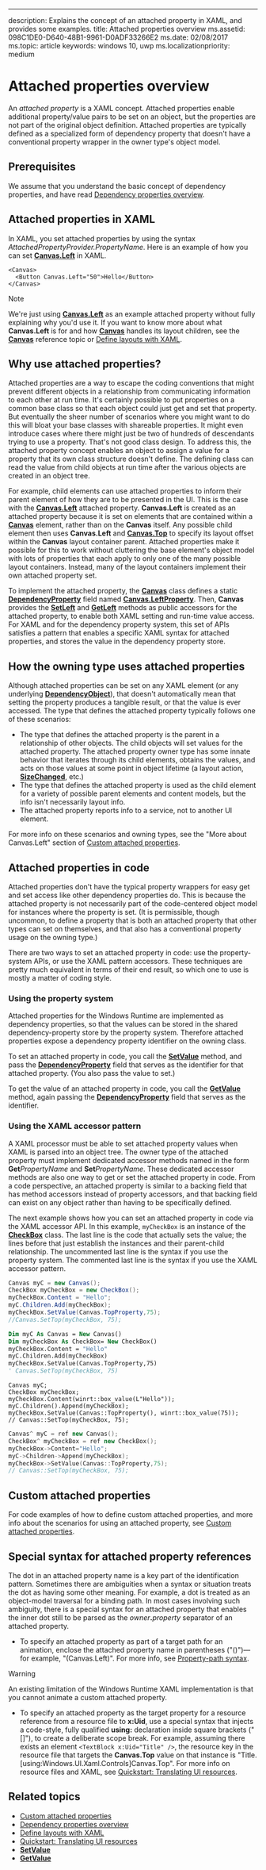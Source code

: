 ---
description: Explains the concept of an attached property in XAML, and provides some examples.
title: Attached properties overview
ms.assetid: 098C1DE0-D640-48B1-9961-D0ADF33266E2
ms.date: 02/08/2017
ms.topic: article
keywords: windows 10, uwp
ms.localizationpriority: medium
# Attached properties overview

An *attached property* is a XAML concept. Attached properties enable additional property/value pairs to be set on an object, but the properties are not part of the original object definition. Attached properties are typically defined as a specialized form of dependency property that doesn't have a conventional property wrapper in the owner type's object model.

## Prerequisites

We assume that you understand the basic concept of dependency properties, and have read [Dependency properties overview](dependency-properties-overview.md).

## Attached properties in XAML

In XAML, you set attached properties by using the syntax _AttachedPropertyProvider.PropertyName_. Here is an example of how you can set [**Canvas.Left**](/dotnet/api/system.windows.controls.canvas.left) in XAML.

```xaml
<Canvas>
  <Button Canvas.Left="50">Hello</Button>
</Canvas>
```

> [!NOTE]
> We're just using [**Canvas.Left**](/dotnet/api/system.windows.controls.canvas.left) as an example attached property without fully explaining why you'd use it. If you want to know more about what **Canvas.Left** is for and how [**Canvas**](/uwp/api/Windows.UI.Xaml.Controls.Canvas) handles its layout children, see the [**Canvas**](/uwp/api/Windows.UI.Xaml.Controls.Canvas) reference topic or [Define layouts with XAML](../design/layout/layouts-with-xaml.md).

## Why use attached properties?

Attached properties are a way to escape the coding conventions that might prevent different objects in a relationship from communicating information to each other at run time. It's certainly possible to put properties on a common base class so that each object could just get and set that property. But eventually the sheer number of scenarios where you might want to do this will bloat your base classes with shareable properties. It might even introduce cases where there might just be two of hundreds of descendants trying to use a property. That's not good class design. To address this, the attached property concept enables an object to assign a value for a property that its own class structure doesn't define. The defining class can read the value from child objects at run time after the various objects are created in an object tree.

For example, child elements can use attached properties to inform their parent element of how they are to be presented in the UI. This is the case with the [**Canvas.Left**](/dotnet/api/system.windows.controls.canvas.left) attached property. **Canvas.Left** is created as an attached property because it is set on elements that are contained within a [**Canvas**](/uwp/api/Windows.UI.Xaml.Controls.Canvas) element, rather than on the **Canvas** itself. Any possible child element then uses **Canvas.Left** and [**Canvas.Top**](/dotnet/api/system.windows.controls.canvas.top) to specify its layout offset within the **Canvas** layout container parent. Attached properties make it possible for this to work without cluttering the base element's object model with lots of properties that each apply to only one of the many possible layout containers. Instead, many of the layout containers implement their own attached property set.

To implement the attached property, the [**Canvas**](/uwp/api/Windows.UI.Xaml.Controls.Canvas) class defines a static [**DependencyProperty**](/uwp/api/Windows.UI.Xaml.DependencyProperty) field named [**Canvas.LeftProperty**](/uwp/api/windows.ui.xaml.controls.canvas.leftproperty). Then, **Canvas** provides the [**SetLeft**](/uwp/api/windows.ui.xaml.controls.canvas.setleft) and [**GetLeft**](/uwp/api/windows.ui.xaml.controls.canvas.getleft) methods as public accessors for the attached property, to enable both XAML setting and run-time value access. For XAML and for the dependency property system, this set of APIs satisfies a pattern that enables a specific XAML syntax for attached properties, and stores the value in the dependency property store.

## How the owning type uses attached properties

Although attached properties can be set on any XAML element (or any underlying [**DependencyObject**](/uwp/api/Windows.UI.Xaml.DependencyObject)), that doesn't automatically mean that setting the property produces a tangible result, or that the value is ever accessed. The type that defines the attached property typically follows one of these scenarios:

- The type that defines the attached property is the parent in a relationship of other objects. The child objects will set values for the attached property. The attached property owner type has some innate behavior that iterates through its child elements, obtains the values, and acts on those values at some point in object lifetime (a layout action, [**SizeChanged**](/uwp/api/windows.ui.xaml.frameworkelement.sizechanged), etc.)
- The type that defines the attached property is used as the child element for a variety of possible parent elements and content models, but the info isn't necessarily layout info.
- The attached property reports info to a service, not to another UI element.

For more info on these scenarios and owning types, see the "More about Canvas.Left" section of [Custom attached properties](custom-attached-properties.md).

## Attached properties in code

Attached properties don't have the typical property wrappers for easy get and set access like other dependency properties do. This is because the attached property is not necessarily part of the code-centered object model for instances where the property is set. (It is permissible, though uncommon, to define a property that is both an attached property that other types can set on themselves, and that also has a conventional property usage on the owning type.)

There are two ways to set an attached property in code: use the property-system APIs, or use the XAML pattern accessors. These techniques are pretty much equivalent in terms of their end result, so which one to use is mostly a matter of coding style.

### Using the property system

Attached properties for the Windows Runtime are implemented as dependency properties, so that the values can be stored in the shared dependency-property store by the property system. Therefore attached properties expose a dependency property identifier on the owning class.

To set an attached property in code, you call the [**SetValue**](/uwp/api/windows.ui.xaml.dependencyobject.setvalue) method, and pass the [**DependencyProperty**](/uwp/api/Windows.UI.Xaml.DependencyProperty) field that serves as the identifier for that attached property. (You also pass the value to set.)

To get the value of an attached property in code, you call the [**GetValue**](/uwp/api/windows.ui.xaml.dependencyobject.getvalue) method, again passing the [**DependencyProperty**](/uwp/api/Windows.UI.Xaml.DependencyProperty) field that serves as the identifier.

### Using the XAML accessor pattern

A XAML processor must be able to set attached property values when XAML is parsed into an object tree. The owner type of the attached property must implement dedicated accessor methods named in the form **Get**_PropertyName_ and **Set**_PropertyName_. These dedicated accessor methods are also one way to get or set the attached property in code. From a code perspective, an attached property is similar to a backing field that has method accessors instead of property accessors, and that backing field can exist on any object rather than having to be specifically defined.

The next example shows how you can set an attached property in code via the XAML accessor API. In this example, `myCheckBox` is an instance of the [**CheckBox**](/uwp/api/Windows.UI.Xaml.Controls.CheckBox) class. The last line is the code that actually sets the value; the lines before that just establish the instances and their parent-child relationship. The uncommented last line is the syntax if you use the property system. The commented last line is the syntax if you use the XAML accessor pattern.

```csharp
Canvas myC = new Canvas();
CheckBox myCheckBox = new CheckBox();
myCheckBox.Content = "Hello";
myC.Children.Add(myCheckBox);
myCheckBox.SetValue(Canvas.TopProperty,75);
//Canvas.SetTop(myCheckBox, 75);
```

```vb
Dim myC As Canvas = New Canvas()
Dim myCheckBox As CheckBox= New CheckBox()
myCheckBox.Content = "Hello"
myC.Children.Add(myCheckBox)
myCheckBox.SetValue(Canvas.TopProperty,75)
' Canvas.SetTop(myCheckBox, 75)
```

```cppwinrt
Canvas myC;
CheckBox myCheckBox;
myCheckBox.Content(winrt::box_value(L"Hello"));
myC.Children().Append(myCheckBox);
myCheckBox.SetValue(Canvas::TopProperty(), winrt::box_value(75));
// Canvas::SetTop(myCheckBox, 75);
```

```cpp
Canvas^ myC = ref new Canvas();
CheckBox^ myCheckBox = ref new CheckBox();
myCheckBox->Content="Hello";
myC->Children->Append(myCheckBox);
myCheckBox->SetValue(Canvas::TopProperty,75);
// Canvas::SetTop(myCheckBox, 75);
```

## Custom attached properties

For code examples of how to define custom attached properties, and more info about the scenarios for using an attached property, see [Custom attached properties](custom-attached-properties.md).

## Special syntax for attached property references

The dot in an attached property name is a key part of the identification pattern. Sometimes there are ambiguities when a syntax or situation treats the dot as having some other meaning. For example, a dot is treated as an object-model traversal for a binding path. In most cases involving such ambiguity, there is a special syntax for an attached property that enables the inner dot still to be parsed as the _owner_**.**_property_ separator of an attached property.

- To specify an attached property as part of a target path for an animation, enclose the attached property name in parentheses ("()")—for example, "(Canvas.Left)". For more info, see [Property-path syntax](property-path-syntax.md).

> [!WARNING]
> An existing limitation of the Windows Runtime XAML implementation is that you cannot animate a custom attached property.

- To specify an attached property as the target property for a resource reference from a resource file to **x:Uid**, use a special syntax that injects a code-style, fully qualified **using:** declaration inside square brackets ("\[\]"), to create a deliberate scope break. For example, assuming there exists an element `<TextBlock x:Uid="Title" />`, the resource key in the resource file that targets the **Canvas.Top** value on that instance is "Title.\[using:Windows.UI.Xaml.Controls\]Canvas.Top". For more info on resource files and XAML, see [Quickstart: Translating UI resources](/previous-versions/windows/apps/hh965329(v=win.10)).

## Related topics

- [Custom attached properties](custom-attached-properties.md)
- [Dependency properties overview](dependency-properties-overview.md)
- [Define layouts with XAML](../design/layout/layouts-with-xaml.md)
- [Quickstart: Translating UI resources](/previous-versions/windows/apps/hh943060(v=win.10))
- [**SetValue**](/uwp/api/windows.ui.xaml.dependencyobject.setvalue)
- [**GetValue**](/uwp/api/windows.ui.xaml.dependencyobject.getvalue)
